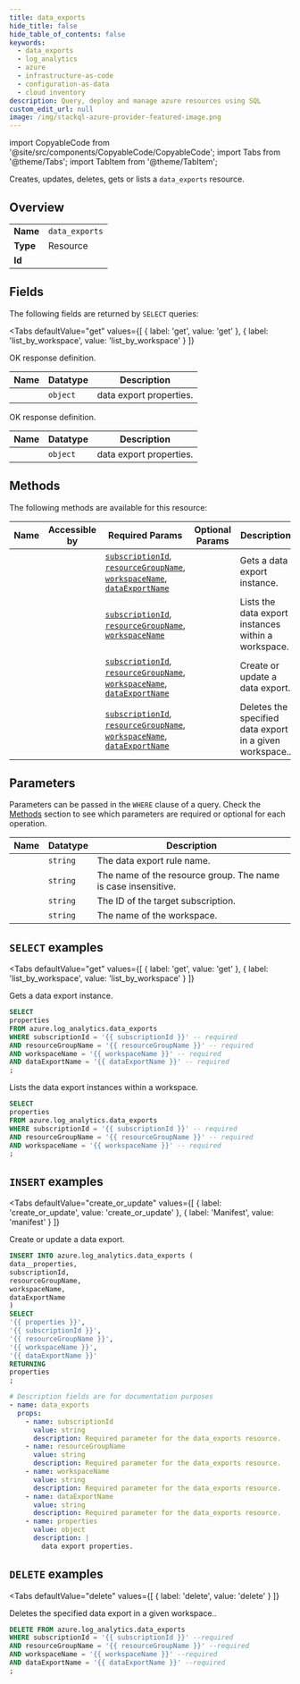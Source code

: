 ```yaml
--- 
title: data_exports
hide_title: false
hide_table_of_contents: false
keywords:
  - data_exports
  - log_analytics
  - azure
  - infrastructure-as-code
  - configuration-as-data
  - cloud inventory
description: Query, deploy and manage azure resources using SQL
custom_edit_url: null
image: /img/stackql-azure-provider-featured-image.png
---
```


import CopyableCode from '@site/src/components/CopyableCode/CopyableCode';
import Tabs from '@theme/Tabs';
import TabItem from '@theme/TabItem';

Creates, updates, deletes, gets or lists a <code>data_exports</code> resource.

## Overview
<table><tbody>
<tr><td><b>Name</b></td><td><code>data_exports</code></td></tr>
<tr><td><b>Type</b></td><td>Resource</td></tr>
<tr><td><b>Id</b></td><td><CopyableCode code="azure.log_analytics.data_exports" /></td></tr>
</tbody></table>

## Fields

The following fields are returned by `SELECT` queries:

<Tabs
    defaultValue="get"
    values={[
        { label: 'get', value: 'get' },
        { label: 'list_by_workspace', value: 'list_by_workspace' }
    ]}
>
<TabItem value="get">

OK response definition.

<table>
<thead>
    <tr>
    <th>Name</th>
    <th>Datatype</th>
    <th>Description</th>
    </tr>
</thead>
<tbody>
<tr>
    <td><CopyableCode code="properties" /></td>
    <td><code>object</code></td>
    <td>data export properties.</td>
</tr>
</tbody>
</table>
</TabItem>
<TabItem value="list_by_workspace">

OK response definition.

<table>
<thead>
    <tr>
    <th>Name</th>
    <th>Datatype</th>
    <th>Description</th>
    </tr>
</thead>
<tbody>
<tr>
    <td><CopyableCode code="properties" /></td>
    <td><code>object</code></td>
    <td>data export properties.</td>
</tr>
</tbody>
</table>
</TabItem>
</Tabs>

## Methods

The following methods are available for this resource:

<table>
<thead>
    <tr>
    <th>Name</th>
    <th>Accessible by</th>
    <th>Required Params</th>
    <th>Optional Params</th>
    <th>Description</th>
    </tr>
</thead>
<tbody>
<tr>
    <td><a href="#get"><CopyableCode code="get" /></a></td>
    <td><CopyableCode code="select" /></td>
    <td><a href="#parameter-subscriptionId"><code>subscriptionId</code></a>, <a href="#parameter-resourceGroupName"><code>resourceGroupName</code></a>, <a href="#parameter-workspaceName"><code>workspaceName</code></a>, <a href="#parameter-dataExportName"><code>dataExportName</code></a></td>
    <td></td>
    <td>Gets a data export instance.</td>
</tr>
<tr>
    <td><a href="#list_by_workspace"><CopyableCode code="list_by_workspace" /></a></td>
    <td><CopyableCode code="select" /></td>
    <td><a href="#parameter-subscriptionId"><code>subscriptionId</code></a>, <a href="#parameter-resourceGroupName"><code>resourceGroupName</code></a>, <a href="#parameter-workspaceName"><code>workspaceName</code></a></td>
    <td></td>
    <td>Lists the data export instances within a workspace.</td>
</tr>
<tr>
    <td><a href="#create_or_update"><CopyableCode code="create_or_update" /></a></td>
    <td><CopyableCode code="insert" /></td>
    <td><a href="#parameter-subscriptionId"><code>subscriptionId</code></a>, <a href="#parameter-resourceGroupName"><code>resourceGroupName</code></a>, <a href="#parameter-workspaceName"><code>workspaceName</code></a>, <a href="#parameter-dataExportName"><code>dataExportName</code></a></td>
    <td></td>
    <td>Create or update a data export.</td>
</tr>
<tr>
    <td><a href="#delete"><CopyableCode code="delete" /></a></td>
    <td><CopyableCode code="delete" /></td>
    <td><a href="#parameter-subscriptionId"><code>subscriptionId</code></a>, <a href="#parameter-resourceGroupName"><code>resourceGroupName</code></a>, <a href="#parameter-workspaceName"><code>workspaceName</code></a>, <a href="#parameter-dataExportName"><code>dataExportName</code></a></td>
    <td></td>
    <td>Deletes the specified data export in a given workspace..</td>
</tr>
</tbody>
</table>

## Parameters

Parameters can be passed in the `WHERE` clause of a query. Check the [Methods](#methods) section to see which parameters are required or optional for each operation.

<table>
<thead>
    <tr>
    <th>Name</th>
    <th>Datatype</th>
    <th>Description</th>
    </tr>
</thead>
<tbody>
<tr id="parameter-dataExportName">
    <td><CopyableCode code="dataExportName" /></td>
    <td><code>string</code></td>
    <td>The data export rule name.</td>
</tr>
<tr id="parameter-resourceGroupName">
    <td><CopyableCode code="resourceGroupName" /></td>
    <td><code>string</code></td>
    <td>The name of the resource group. The name is case insensitive.</td>
</tr>
<tr id="parameter-subscriptionId">
    <td><CopyableCode code="subscriptionId" /></td>
    <td><code>string</code></td>
    <td>The ID of the target subscription.</td>
</tr>
<tr id="parameter-workspaceName">
    <td><CopyableCode code="workspaceName" /></td>
    <td><code>string</code></td>
    <td>The name of the workspace.</td>
</tr>
</tbody>
</table>

## `SELECT` examples

<Tabs
    defaultValue="get"
    values={[
        { label: 'get', value: 'get' },
        { label: 'list_by_workspace', value: 'list_by_workspace' }
    ]}
>
<TabItem value="get">

Gets a data export instance.

```sql
SELECT
properties
FROM azure.log_analytics.data_exports
WHERE subscriptionId = '{{ subscriptionId }}' -- required
AND resourceGroupName = '{{ resourceGroupName }}' -- required
AND workspaceName = '{{ workspaceName }}' -- required
AND dataExportName = '{{ dataExportName }}' -- required
;
```
</TabItem>
<TabItem value="list_by_workspace">

Lists the data export instances within a workspace.

```sql
SELECT
properties
FROM azure.log_analytics.data_exports
WHERE subscriptionId = '{{ subscriptionId }}' -- required
AND resourceGroupName = '{{ resourceGroupName }}' -- required
AND workspaceName = '{{ workspaceName }}' -- required
;
```
</TabItem>
</Tabs>


## `INSERT` examples

<Tabs
    defaultValue="create_or_update"
    values={[
        { label: 'create_or_update', value: 'create_or_update' },
        { label: 'Manifest', value: 'manifest' }
    ]}
>
<TabItem value="create_or_update">

Create or update a data export.

```sql
INSERT INTO azure.log_analytics.data_exports (
data__properties,
subscriptionId,
resourceGroupName,
workspaceName,
dataExportName
)
SELECT 
'{{ properties }}',
'{{ subscriptionId }}',
'{{ resourceGroupName }}',
'{{ workspaceName }}',
'{{ dataExportName }}'
RETURNING
properties
;
```
</TabItem>
<TabItem value="manifest">

```yaml
# Description fields are for documentation purposes
- name: data_exports
  props:
    - name: subscriptionId
      value: string
      description: Required parameter for the data_exports resource.
    - name: resourceGroupName
      value: string
      description: Required parameter for the data_exports resource.
    - name: workspaceName
      value: string
      description: Required parameter for the data_exports resource.
    - name: dataExportName
      value: string
      description: Required parameter for the data_exports resource.
    - name: properties
      value: object
      description: |
        data export properties.
```
</TabItem>
</Tabs>


## `DELETE` examples

<Tabs
    defaultValue="delete"
    values={[
        { label: 'delete', value: 'delete' }
    ]}
>
<TabItem value="delete">

Deletes the specified data export in a given workspace..

```sql
DELETE FROM azure.log_analytics.data_exports
WHERE subscriptionId = '{{ subscriptionId }}' --required
AND resourceGroupName = '{{ resourceGroupName }}' --required
AND workspaceName = '{{ workspaceName }}' --required
AND dataExportName = '{{ dataExportName }}' --required
;
```
</TabItem>
</Tabs>

